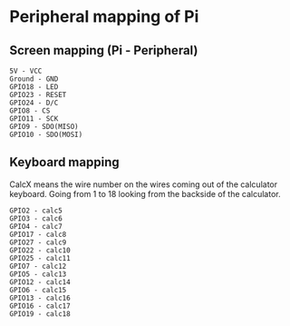 # Peripheral mapping of Pi

## Screen mapping (Pi - Peripheral)

```
5V - VCC
Ground - GND
GPIO18 - LED
GPIO23 - RESET
GPIO24 - D/C
GPIO8 - CS
GPIO11 - SCK
GPIO9 - SDO(MISO)
GPIO10 - SDO(MOSI)
```

## Keyboard mapping

CalcX means the wire number on the wires coming out of the calculator keyboard.
Going from 1 to 18 looking from the backside of the calculator.

```
GPIO2 - calc5
GPIO3 - calc6
GPIO4 - calc7
GPIO17 - calc8
GPIO27 - calc9
GPIO22 - calc10
GPIO25 - calc11
GPIO7 - calc12
GPIO5 - calc13
GPIO12 - calc14
GPIO6 - calc15
GPIO13 - calc16
GPIO16 - calc17
GPIO19 - calc18
```
